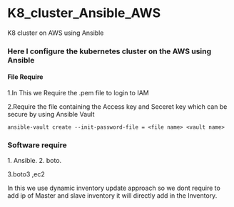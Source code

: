 # K8_cluster_Ansible_AWS
K8 cluster on AWS using Ansible

<h3>Here I configure the kubernetes cluster on the AWS using Ansible</h3>




<h4>File Require</h4>
1.In This we Require the .pem file to login to IAM

2.Require the file containing the Access key and Seceret key which can be secure by using Ansible Vault
 
 ``` ansible-vault create --init-password-file = <file name> <vault name>  ```
 
 <h3>Software require</h3>
1. Ansible.
2.  boto.

3.boto3 ,ec2
 
 In this we use dynamic inventory update approach so we dont require to add ip of Master and slave inventory it will directly add in the Inventory.
 
 
